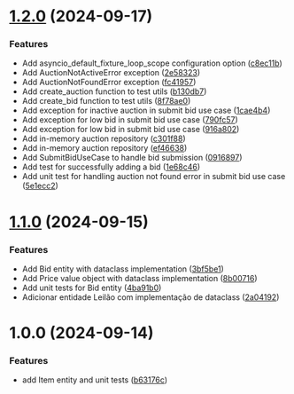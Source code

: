 # [1.2.0](https://github.com/ernane/auction-house/compare/v1.1.0...v1.2.0) (2024-09-17)


### Features

* Add asyncio_default_fixture_loop_scope configuration option ([c8ec11b](https://github.com/ernane/auction-house/commit/c8ec11bff6554e3aa5675a3402ea7f53e3e59384))
* Add AuctionNotActiveError exception ([2e58323](https://github.com/ernane/auction-house/commit/2e5832374e6b08fe586ed7f4cdb617734f07b193))
* Add AuctionNotFoundError exception ([fc41957](https://github.com/ernane/auction-house/commit/fc41957a653cdce333ce84096a20747b6b6e9d4d))
* Add create_auction function to test utils ([b130db7](https://github.com/ernane/auction-house/commit/b130db7f75df4d6669ad182dacec224cba11c544))
* Add create_bid function to test utils ([8f78ae0](https://github.com/ernane/auction-house/commit/8f78ae02c491a3ca4908546f05e15769dd82ec3c))
* Add exception for inactive auction in submit bid use case ([1cae4b4](https://github.com/ernane/auction-house/commit/1cae4b42d3a35f4ab5a71ae204b8384abb68ce57))
* Add exception for low bid in submit bid use case ([790fc57](https://github.com/ernane/auction-house/commit/790fc57aa7d9174086dc2904b0eebd1831a7df5b))
* Add exception for low bid in submit bid use case ([916a802](https://github.com/ernane/auction-house/commit/916a80253c4417e9cb48659d6f1fab1e5a7a938f))
* Add in-memory auction repository ([c301f88](https://github.com/ernane/auction-house/commit/c301f884a35e36629953b3dfd9febc8562ca2bf5))
* Add in-memory auction repository ([ef46638](https://github.com/ernane/auction-house/commit/ef46638ad25766bc1aec6807569f910b83359dae))
* Add SubmitBidUseCase to handle bid submission ([0916897](https://github.com/ernane/auction-house/commit/09168977cac396a668b30d369998551b5c14ca4d))
* Add test for successfully adding a bid ([1e68c46](https://github.com/ernane/auction-house/commit/1e68c463a0d17de3b68cc40500643cbfe92aa94b))
* Add unit test for handling auction not found error in submit bid use case ([5e1ecc2](https://github.com/ernane/auction-house/commit/5e1ecc2b2ff8dd2ea09325383dcc0c8508633ae5))

# [1.1.0](https://github.com/ernane/auction-house/compare/v1.0.0...v1.1.0) (2024-09-15)


### Features

* Add Bid entity with dataclass implementation ([3bf5be1](https://github.com/ernane/auction-house/commit/3bf5be1ebbcf80389dd8e0ab858d35a2bb2ff3f7))
* Add Price value object with dataclass implementation ([8b00716](https://github.com/ernane/auction-house/commit/8b00716a05a9894524b492aea5e3712f896fda35))
* Add unit tests for Bid entity ([4ba91b0](https://github.com/ernane/auction-house/commit/4ba91b04905975e384f055851d07c83d9c7634fd))
* Adicionar entidade Leilão com implementação de dataclass ([2a04192](https://github.com/ernane/auction-house/commit/2a04192bda4ce82558add590712763bd866f19d1))

# 1.0.0 (2024-09-14)


### Features

* add Item entity and unit tests ([b63176c](https://github.com/ernane/auction-house/commit/b63176cab5b789f9889ba9aac1f74b4ac7ca176b))
